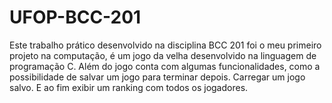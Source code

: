# UFOP-BCC-201
Este trabalho prático desenvolvido na disciplina BCC 201 foi o meu primeiro projeto na computação, é um jogo da velha desenvolvido na linguagem de programação C.
Além do jogo conta com algumas funcionalidades, como a possibilidade de salvar um jogo para terminar depois. Carregar um jogo salvo. E ao fim exibir um ranking com todos os jogadores.
